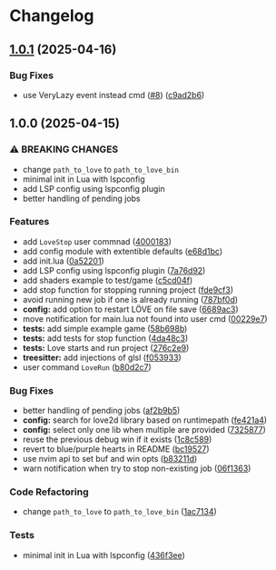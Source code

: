 # Changelog

## [1.0.1](https://github.com/S1M0N38/love2d.nvim/compare/v1.0.0...v1.0.1) (2025-04-16)


### Bug Fixes

* use VeryLazy event instead cmd ([#8](https://github.com/S1M0N38/love2d.nvim/issues/8)) ([c9ad2b6](https://github.com/S1M0N38/love2d.nvim/commit/c9ad2b61e5c433b45679b2f2b0ed4682fe2c6bd7))

## 1.0.0 (2025-04-15)


### ⚠ BREAKING CHANGES

* change `path_to_love` to `path_to_love_bin`
* minimal init in Lua with lspconfig
* add LSP config using lspconfig plugin
* better handling of pending jobs

### Features

* add `LoveStop` user commnad ([4000183](https://github.com/S1M0N38/love2d.nvim/commit/400018368b9d5397574be9c6774347d8d6bf5b0a))
* add config module with extentible defaults ([e68d1bc](https://github.com/S1M0N38/love2d.nvim/commit/e68d1bc0b318d8034d3f871200e88286076a7627))
* add init.lua ([0a52201](https://github.com/S1M0N38/love2d.nvim/commit/0a522015e9c01196862bd22fcb3aec3c9dccbe44))
* add LSP config using lspconfig plugin ([7a76d92](https://github.com/S1M0N38/love2d.nvim/commit/7a76d9281f7bd88d30829bbb2b07fe3610e471c8))
* add shaders example to test/game ([c5cd04f](https://github.com/S1M0N38/love2d.nvim/commit/c5cd04fa1fc97c1eed50d8d58ce7d9e8295f6650))
* add stop function for stopping running project ([fde9cf3](https://github.com/S1M0N38/love2d.nvim/commit/fde9cf36bfcad5aa3b242f81adcb0719b1a077f8))
* avoid running new job if one is already running ([787bf0d](https://github.com/S1M0N38/love2d.nvim/commit/787bf0d89a92ebed120a3c3e3ed24b5b259bc9b8))
* **config:** add option to restart LÖVE on file save ([6689ac3](https://github.com/S1M0N38/love2d.nvim/commit/6689ac3812e29497c8aa6dc27e8f0e25a12054c2))
* move notification for main.lua not found into user cmd ([00229e7](https://github.com/S1M0N38/love2d.nvim/commit/00229e73e3ba39b12904b68606c451b1be9ab0ed))
* **tests:** add simple example game ([58b698b](https://github.com/S1M0N38/love2d.nvim/commit/58b698b0f6d23126f4600420f4ad8ebde21fc8c2))
* **tests:** add tests for stop function ([4da48c3](https://github.com/S1M0N38/love2d.nvim/commit/4da48c3aecfe2634a0e89a5dbd7dc38edb5e509c))
* **tests:** Love starts and run project ([276c2e9](https://github.com/S1M0N38/love2d.nvim/commit/276c2e98729e68fdef454e330a120931fe9cde99))
* **treesitter:** add injections of glsl ([f053933](https://github.com/S1M0N38/love2d.nvim/commit/f05393381d3bf3ac4f3fe3df940df088d87f3c39))
* user command `LoveRun` ([b80d2c7](https://github.com/S1M0N38/love2d.nvim/commit/b80d2c7c5d4867232367cee793219dbbc00a3406))


### Bug Fixes

* better handling of pending jobs ([af2b9b5](https://github.com/S1M0N38/love2d.nvim/commit/af2b9b5d4f80d8c53c6c374d7384ef3c08d39ba8))
* **config:** search for love2d library based on runtimepath ([fe421a4](https://github.com/S1M0N38/love2d.nvim/commit/fe421a45846dcfa192133343f70fc662785eb392))
* **config:** select only one lib when multiple are provided ([7325877](https://github.com/S1M0N38/love2d.nvim/commit/732587735a1a89642f64bce632d6631b7dc0dc67))
* reuse the previous debug win if it exists ([1c8c589](https://github.com/S1M0N38/love2d.nvim/commit/1c8c58957a308da7d1567a4805ca6f03e25b849e))
* revert to blue/purple hearts in README ([bc19527](https://github.com/S1M0N38/love2d.nvim/commit/bc195279976e3797dcbc958498751c0f010ab817))
* use nvim api to set buf and win opts ([b83211d](https://github.com/S1M0N38/love2d.nvim/commit/b83211d8b905e5992c3c5e6c475f43d41f0ce6bf))
* warn notification when try to stop non-existing job ([06f1363](https://github.com/S1M0N38/love2d.nvim/commit/06f13631bc6fd7610522dba3dd4c7f476767313a))


### Code Refactoring

* change `path_to_love` to `path_to_love_bin` ([1ac7134](https://github.com/S1M0N38/love2d.nvim/commit/1ac7134e0566e2acb75b6cbd39c6e5b574a02420))


### Tests

* minimal init in Lua with lspconfig ([436f3ee](https://github.com/S1M0N38/love2d.nvim/commit/436f3ee3cda62696afd14a1877449f92a627d286))
